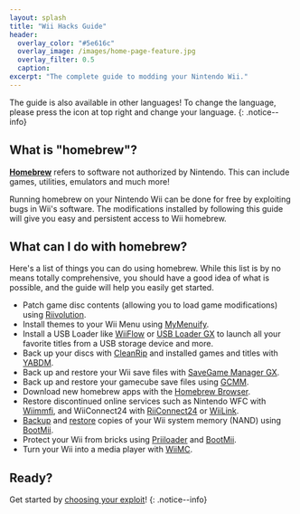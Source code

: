 ```yaml
---
layout: splash
title: "Wii Hacks Guide"
header:
  overlay_color: "#5e616c"
  overlay_image: /images/home-page-feature.jpg
  overlay_filter: 0.5
  caption:
excerpt: "The complete guide to modding your Nintendo Wii."
---
```


The guide is also available in other languages! To change the language, please press the icon at top right and change your language.
{: .notice--info}

## What is "homebrew"?

[**Homebrew**](https://en.wikipedia.org/wiki/Homebrew_(video_games)) refers to software not authorized by Nintendo. This can include games, utilities, emulators and much more!

Running homebrew on your Nintendo Wii can be done for free by exploiting bugs in Wii's software. The modifications installed by following this guide will give you easy and persistent access to Wii homebrew.

## What can I do with homebrew?

Here's a list of things you can do using homebrew. While this list is by no means totally comprehensive, you should have a good idea of what is possible, and the guide will help you easily get started.

- Patch game disc contents (allowing you to load game modifications) using [Riivolution](riivolution).
- Install themes to your Wii Menu using [MyMenuify](themes).
- Install a USB Loader like [WiiFlow](wiiflow) or [USB Loader GX](usbloadergx) to launch all your favorite titles from a USB storage device and more.
- Back up your discs with [CleanRip](/dump-games) and installed games and titles with [YABDM](dump-wads).
- Back up and restore your Wii save files with [SaveGame Manager GX](https://wiidatabase.de/downloads/wii-tools/savegame-manager-gx-beta/).
- Back up and restore your gamecube save files using [GCMM](gcsaves).
- Download new homebrew apps with the [Homebrew Browser](hbb).
- Restore discontinued online services such as Nintendo WFC with [Wiimmfi](wiimmfi), and WiiConnect24 with [RiiConnect24](riiconnect24) or [WiiLink](wiilink).
- [Backup](bootmii) and [restore](bootmiirecover) copies of your Wii system memory (NAND) using [BootMii](hbc).
- Protect your Wii from bricks using [Priiloader](priiloader) and [BootMii](bootmii).
- Turn your Wii into a media player with [WiiMC](https://oscwii.org/library/app/wiimc-ss).


## Ready?

Get started by [choosing your exploit](get-started)!
{: .notice--info}
